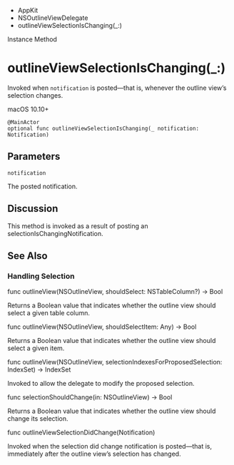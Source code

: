 

- AppKit
- NSOutlineViewDelegate
-  outlineViewSelectionIsChanging(\_:) 

Instance Method

# outlineViewSelectionIsChanging(\_:)

Invoked when `notification` is posted—that is, whenever the outline view’s selection changes.

macOS 10.10+

``` source
@MainActor
optional func outlineViewSelectionIsChanging(_ notification: Notification)
```

## Parameters 

`notification`  

The posted notification.

## Discussion

This method is invoked as a result of posting an selectionIsChangingNotification.

## See Also

### Handling Selection

func outlineView(NSOutlineView, shouldSelect: NSTableColumn?) -> Bool

Returns a Boolean value that indicates whether the outline view should select a given table column.

func outlineView(NSOutlineView, shouldSelectItem: Any) -> Bool

Returns a Boolean value that indicates whether the outline view should select a given item.

func outlineView(NSOutlineView, selectionIndexesForProposedSelection: IndexSet) -> IndexSet

Invoked to allow the delegate to modify the proposed selection.

func selectionShouldChange(in: NSOutlineView) -> Bool

Returns a Boolean value that indicates whether the outline view should change its selection.

func outlineViewSelectionDidChange(Notification)

Invoked when the selection did change notification is posted—that is, immediately after the outline view’s selection has changed.

